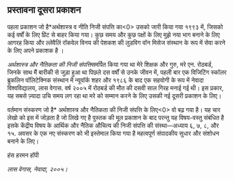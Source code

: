 ## प्रस्तावना दूसरा प्रकाशन

पहला प्रकाशन जो है*अर्थशास्त्र व नीति निजी संपत्ति का<0> उसको जारी किया गया १९९३ में, जिसको कई वर्षों के लिए प्रिंट से बाहर किया गया। कुछ समय और कुछ पक्षों के लिए मुझे नया भाग बनाने के लिए आगरह किया और ल्लेवैलिं रॉकवेल विनय की पेशकश की लुडविग वॉन मिसेज संस्थान के रूप में सेवा करने के लिए अपने प्रकाशक है ।</p> 

*अर्थशास्त्र और नैतिकता की निजी संपत्ति*समर्पित किया गया था मेरे शिक्षक और गुरु, मरे एन. रोठबर्ड, जिनके साथ मैं बारीकी से जुड़ा हुआ था पिछले दस वर्षों से उनके जीवन में, पहली बार एक विजिटिंग स्कॉलर ब्रुकलिन पॉलिटेक्निक संस्थान में न्यूयॉर्क शहर और १९८६ के बाद एक सहयोगी के रूप में नेवादा विश्वविद्यालय, लास वेगास. वर्ष २००५ में रोठबर्ड की मौत की दसवी साल गिरह मनाई गई थी। इस प्रकार, यह सबसे ज़्यादा उचि समय लग रहा था मरे को सम्मान करने के लिए उसकी नई दूसरी प्रकाशन के लिए।

वर्तमान संस्करण जो है* अर्थशास्त्र और नैतिकता की निजी संपत्ति के लिए<0> वो बढ़ गया है। यह चार लेखो को इस में जोड़ता है जो लिखे गए है पुस्तक की मूल प्रकाशन के बाद परन्तु यह विषय-वस्तु संबंधित है इसके केंद्रीय विषय के आर्थिक और नैतिक औचित्य की निजी संपत्ति की संस्था—अध्याय ६, ७, ८, और १५. अवसर के एक नए संस्करण को भी इस्तेमाल किया गया है महत्वपूर्ण संपादकीय सुधार और संशोधन बनाने के लिए।</p> 

हंस हरमन हॉपी

*लास वेगास, नेवादा, २००५।*